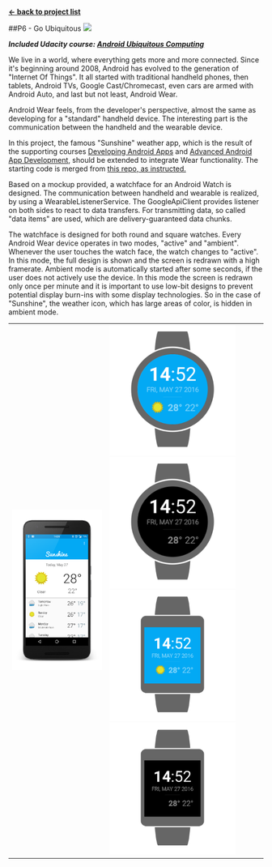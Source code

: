 **[← back to project list](https://github.com/alex-gru/android_dev_nanodegree_udacity/blob/master/README.md)**

##P6 - Go Ubiquitous <img style="position: center;" src="https://github.com/alex-gru/Nanodegree-P6/blob/master/app/src/main/res/mipmap-xxxhdpi/ic_launcher.png" width="50"> 

***Included Udacity course: [Android Ubiquitous Computing](https://www.udacity.com/course/android-ubiquitous-computing--ud875-nd)***

We live in a world, where everything gets more and more connected. Since it's beginning around 2008, Android has evolved to the generation of "Internet Of Things". It all started with traditional handheld phones, then tablets, Android TVs, Google Cast/Chromecast, even cars are armed with Android Auto, and last but not least, Android Wear. 

Android Wear feels, from the developer's perspective, almost the same as developing for a "standard" handheld device. The interesting part is the communication between the handheld and the wearable device. 

In this project, the famous "Sunshine" weather app, which is the result of the supporting courses [Developing Android Apps](https://www.udacity.com/course/developing-android-apps--ud853) and [Advanced Android App Development](https://www.udacity.com/course/advanced-android-app-development--ud855), should be extended to integrate Wear functionality. The starting code is merged from [this repo, as instructed.](https://github.com/udacity/Advanced_Android_Development/tree/7.05_Pretty_Wallpaper_Time)

Based on a mockup provided, a watchface for an Android Watch is designed. The communication between handheld and wearable is realized, by using a WearableListenerService. The GoogleApiClient provides listener on both sides to react to data transfers. For transmitting data, so called "data items" are used, which are delivery-guaranteed data chunks.

The watchface is designed for both round and square watches. Every Android Wear device operates in two modes, "active" and "ambient". Whenever the user touches the watch face, the watch changes to "active". In this mode, the full design is shown and the screen is redrawn with a high framerate. Ambient mode is automatically started after some seconds, if the user does not actively use the device.
In this mode the screen is redrawn only once per minute and it is important to use low-bit designs to prevent potential display burn-ins with some display technologies. So in the case of "Sunshine", the weather icon, which has large areas of color, is hidden in ambient mode. 

<table>
  <td>
    <img style="position: center;" src="https://github.com/alex-gru/Nanodegree-P6/blob/master/static/screenshots/P6 - Go Ubiquitous_phone_1_framed.png" width="300">
  </td>
  <td>
      <img style="position: center;" src="https://github.com/alex-gru/Nanodegree-P6/blob/master/static/screenshots/P6 - Go Ubiquitous_wear_1_framed_round.png" width="250">
    <img style="position: center;" src="https://github.com/alex-gru/Nanodegree-P6/blob/master/static/screenshots/P6 - Go Ubiquitous_wear_2_framed_round.png" width="250"><br>
      <img style="position: center;" src="https://github.com/alex-gru/Nanodegree-P6/blob/master/static/screenshots/P6 - Go Ubiquitous_wear_1_framed_square.png" width="250">
    <img style="position: center;" src="https://github.com/alex-gru/Nanodegree-P6/blob/master/static/screenshots/P6 - Go Ubiquitous_wear_2_framed_square.png" width="250">
  </td>
</tr>
</table>
